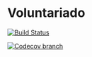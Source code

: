 # Voluntariado

[![Build Status](https://travis-ci.org/cjzp/Voluntariado.svg?branch=master)](https://travis-ci.org/cjzp/Voluntariado)

[![Codecov branch](https://img.shields.io/codecov/c/github/codecov/Voluntariado/Desarrollo.svg)]()
